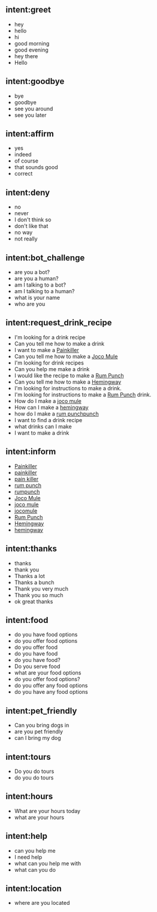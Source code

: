 ## intent:greet
- hey
- hello
- hi
- good morning
- good evening
- hey there
- Hello

## intent:goodbye
- bye
- goodbye
- see you around
- see you later

## intent:affirm
- yes
- indeed
- of course
- that sounds good
- correct

## intent:deny
- no
- never
- I don't think so
- don't like that
- no way
- not really

## intent:bot_challenge
- are you a bot?
- are you a human?
- am I talking to a bot?
- am I talking to a human?
- what is your name
- who are you

## intent:request_drink_recipe
- I'm looking for a drink recipe
- Can you tell me how to make a drink
- I want to make a [Painkiller](drink)
- Can you tell me how to make a [Joco Mule](drink)
- I'm looking for drink recipes
- Can you help me make a drink
- I would like the recipe to make a [Rum Punch](drink)
- Can you tell me how to make a [Hemingway](drink)
- I'm looking for instructions to make a drink.
- I'm looking for instructions to make a [Rum Punch](drink) drink.
- How do I make a [joco mule](drink)
- How can I make a [hemingway](drink)
- how do I make a [rum punch](drink)[punch](drink)
- I want to find a drink recipe
- what drinks can I make
- I want to make a drink

## intent:inform
- [Painkiller](drink)
- [painkiller](drink)
- [pain killer](drink)
- [rum punch](drink)
- [rumpunch](drink)
- [Joco Mule](drink)
- [joco mule](drink)
- [jocomule](drink)
- [Rum Punch](drink)
- [Hemingway](drink)
- [hemingway](drink)

## intent:thanks
- thanks
- thank you
- Thanks a lot
- Thanks a bunch
- Thank you very much
- Thank you so much
- ok great thanks

## intent:food
- do you have food options
- do you offer food options
- do you offer food
- do you have food
- do you have food?
- Do you serve food
- what are your food options
- do you offer food options?
- do you offer any food options
- do you have any food options

## intent:pet_friendly
- Can you bring dogs in
- are you pet friendly
- can I bring my dog

## intent:tours
- Do you do tours
- do you do tours

## intent:hours
- What are your hours today
- what are your hours

## intent:help
- can you help me
- I need help
- what can you help me with
- what can you do

## intent:location
- where are you located

